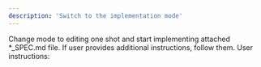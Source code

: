 ```yaml
---
description: 'Switch to the implementation mode'
---
```

Change mode to editing one shot and start implementing attached *_SPEC.md file.
If user provides additional instructions, follow them.
User instructions: